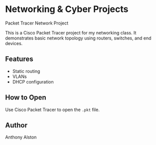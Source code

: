 # Networking & Cyber Projects
 
Packet Tracer Network Project

This is a Cisco Packet Tracer project for my networking class. It demonstrates basic network topology using routers, switches, and end devices.

## Features
- Static routing
- VLANs
- DHCP configuration

## How to Open
Use Cisco Packet Tracer to open the `.pkt` file.

## Author
Anthony Alston
